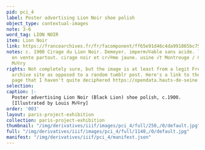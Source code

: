 ```yaml
---
pid: pci_4
label: Poster advertising Lion Noir shoe polish
object_type: contextual-images
note: 3-6
word_tag: LION NOIR
item: Lion Noir
link: https://francearchives.fr/fr/facomponent/ff65e91d46c4da991865bc7520b3e8ae07643271
notes: c. 1900 Cirage du Lion Noir. Demeyer. imperm√©able sans acide. le seul bon
  en vente partout. cirage noir et cr√®me jaune. usine √† Montrouge / Ch[arles] L[ouis]
  M√©ry
rights: Not completely sure, but the image is at least from a legit French government
  archive site as opposed to a random tumblr post. Here's a link to the permissions
  page that I haven't quite deciphered https://opendata.hauts-de-seine.fr/page/licences/
selection: 
caption: |-
  Poster advertising Lion Noir (Black Lion) shoe polish, c.1900.
  [Illustrated by Louis M√©ry]
order: '003'
layout: paris-project-exhibition
collection: paris-project-exhibition
thumbnail: "/img/derivatives/iiif/images/pci_4/full/250,/0/default.jpg"
full: "/img/derivatives/iiif/images/pci_4/full/1140,/0/default.jpg"
manifest: "/img/derivatives/iiif/pci_4/manifest.json"
---
```


